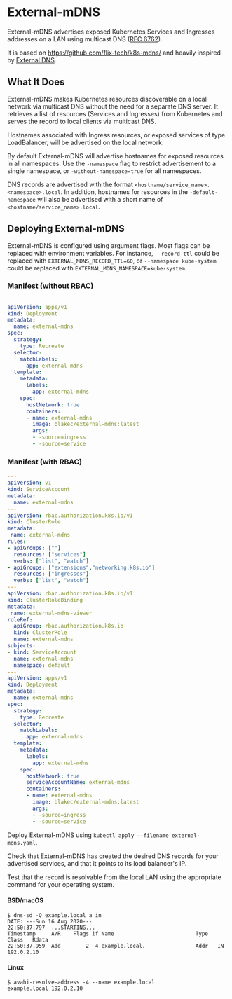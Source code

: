 # External-mDNS

External-mDNS advertises exposed Kubernetes Services and Ingresses addresses on a
LAN using multicast DNS ([RFC 6762]).

It is based on <https://github.com/flix-tech/k8s-mdns/> and heavily inspired by
[External DNS].

## What It Does

External-mDNS makes Kubernetes resources discoverable on a local network via
multicast DNS without the need for a separate DNS server. It retrieves a list of
resources (Services and Ingresses) from Kubernetes and serves the record to local
clients via multicast DNS.

Hostnames associated with Ingress resources, or exposed services of type
LoadBalancer, will be advertised on the local network.

By default External-mDNS will advertise hostnames for exposed resources in all
namespaces. Use the `-namespace` flag to restrict advertisement to a single
namespace, or `-without-namespace=true` for all namespaces.

DNS records are advertised with the format `<hostname/service_name>.<namespace>.local`.
In addition, hostnames for resources in the `-default-namespace` will also be
advertised with a short name of `<hostname/service_name>.local`.

## Deploying External-mDNS

External-mDNS is configured using argument flags. Most flags can be replaced
with environment variables. For instance, `--record-ttl` could be replaced with
`EXTERNAL_MDNS_RECORD_TTL=60`, or `--namespace kube-system` could be replaced
with `EXTERNAL_MDNS_NAMESPACE=kube-system`.

### Manifest (without RBAC)

```yaml
---
apiVersion: apps/v1
kind: Deployment
metadata:
  name: external-mdns
spec:
  strategy:
    type: Recreate
  selector:
    matchLabels:
      app: external-mdns
  template:
    metadata:
      labels:
        app: external-mdns
    spec:
      hostNetwork: true
      containers:
      - name: external-mdns
        image: blakec/external-mdns:latest
        args:
        - -source=ingress
        - -source=service
```

### Manifest (with RBAC)

```yaml
---
apiVersion: v1
kind: ServiceAccount
metadata:
  name: external-mdns
---
apiVersion: rbac.authorization.k8s.io/v1
kind: ClusterRole
metadata:
 name: external-mdns
rules:
- apiGroups: [""]
  resources: ["services"]
  verbs: ["list", "watch"]
- apiGroups: ["extensions","networking.k8s.io"]
  resources: ["ingresses"]
  verbs: ["list", "watch"]
---
apiVersion: rbac.authorization.k8s.io/v1
kind: ClusterRoleBinding
metadata:
 name: external-mdns-viewer
roleRef:
  apiGroup: rbac.authorization.k8s.io
  kind: ClusterRole
  name: external-mdns
subjects:
- kind: ServiceAccount
  name: external-mdns
  namespace: default
---
apiVersion: apps/v1
kind: Deployment
metadata:
  name: external-mdns
spec:
  strategy:
    type: Recreate
  selector:
    matchLabels:
      app: external-mdns
  template:
    metadata:
      labels:
        app: external-mdns
    spec:
      hostNetwork: true
      serviceAccountName: external-mdns
      containers:
      - name: external-mdns
        image: blakec/external-mdns:latest
        args:
        - -source=ingress
        - -source=service
```

Deploy External-mDNS using `kubectl apply --filename external-mdns.yaml`.

Check that External-mDNS has created the desired DNS records for your advertised
services, and that it points to its load balancer's IP.

Test that the record is resolvable from the local LAN using the appropriate
command for your operating system.

#### BSD/macOS

```console
$ dns-sd -Q example.local a in
DATE: ---Sun 16 Aug 2020---
22:50:37.797  ...STARTING...
Timestamp     A/R    Flags if Name                          Type  Class   Rdata
22:50:37.959  Add        2  4 example.local.                Addr   IN     192.0.2.10
```

#### Linux

```console
$ avahi-resolve-address -4 --name example.local
example.local 192.0.2.10
```

[External DNS]: https://github.com/kubernetes-sigs/external-dns
[RFC 6762]: https://tools.ietf.org/html/rfc6762
